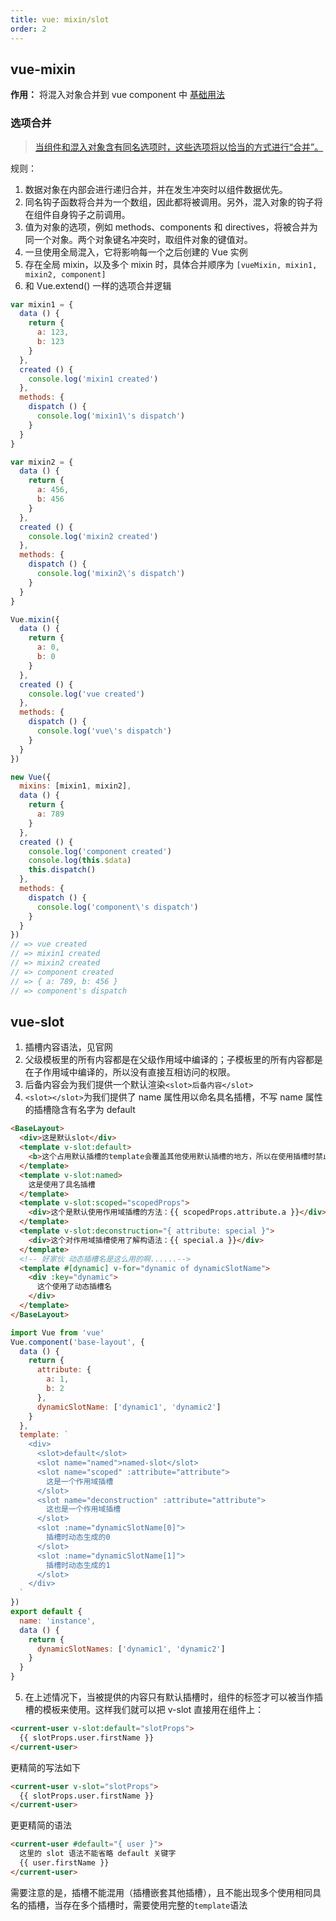 ```yaml
---
title: vue: mixin/slot
order: 2
---
```


## vue-mixin
**作用：** 将混入对象合并到 vue component 中
[基础用法](https://cn.vuejs.org/v2/guide/mixins.html#%E5%9F%BA%E7%A1%80)
### 选项合并
> [当组件和混入对象含有同名选项时，这些选项将以恰当的方式进行“合并”。](https://cn.vuejs.org/v2/guide/mixins.html#%E9%80%89%E9%A1%B9%E5%90%88%E5%B9%B6)

规则：
1. 数据对象在内部会进行递归合并，并在发生冲突时以组件数据优先。
2. 同名钩子函数将合并为一个数组，因此都将被调用。另外，混入对象的钩子将在组件自身钩子之前调用。
3. 值为对象的选项，例如 methods、components 和 directives，将被合并为同一个对象。两个对象键名冲突时，取组件对象的键值对。
4. 一旦使用全局混入，它将影响每一个之后创建的 Vue 实例
5. 存在全局 mixin，以及多个 mixin 时，具体合并顺序为 ```[vueMixin, mixin1, mixin2, component]```
6. 和 Vue.extend() 一样的选项合并逻辑
```js
var mixin1 = {
  data () {
    return {
      a: 123,
      b: 123
    }
  },
  created () {
    console.log('mixin1 created')
  },
  methods: {
    dispatch () {
      console.log('mixin1\'s dispatch')
    }
  }
}

var mixin2 = {
  data () {
    return {
      a: 456,
      b: 456
    }
  },
  created () {
    console.log('mixin2 created')
  },
  methods: {
    dispatch () {
      console.log('mixin2\'s dispatch')
    }
  }
}

Vue.mixin({
  data () {
    return {
      a: 0,
      b: 0
    }
  },
  created () {
    console.log('vue created')
  },
  methods: {
    dispatch () {
      console.log('vue\'s dispatch')
    }
  }
})

new Vue({
  mixins: [mixin1, mixin2],
  data () {
    return {
      a: 789
    }
  },
  created () {
    console.log('component created')
    console.log(this.$data)
    this.dispatch()
  },
  methods: {
    dispatch () {
      console.log('component\'s dispatch')
    }
  }
})
// => vue created
// => mixin1 created
// => mixin2 created
// => component created
// => { a: 789, b: 456 }
// => component's dispatch
```

## vue-slot
1. 插槽内容语法，见官网
2. 父级模板里的所有内容都是在父级作用域中编译的；子模板里的所有内容都是在子作用域中编译的，所以没有直接互相访问的权限。
3. 后备内容会为我们提供一个默认渲染```<slot>后备内容</slot>```
4. ```<slot></slot>```为我们提供了 name 属性用以命名具名插槽，不写 name 属性的插槽隐含有名字为 default
```html
<BaseLayout>
  <div>这是默认slot</div>
  <template v-slot:default>
    <b>这个占用默认插槽的template会覆盖其他使用默认插槽的地方，所以在使用插槽时禁止多次占用同一个插槽是</b>
  </template>
  <template v-slot:named>
    这是使用了具名插槽
  </template>
  <template v-slot:scoped="scopedProps">
    <div>这个是默认使用作用域插槽的方法：{{ scopedProps.attribute.a }}</div>
  </template>
  <template v-slot:deconstruction="{ attribute: special }">
    <div>这个对作用域插槽使用了解构语法：{{ special.a }}</div>
  </template>
  <!-- 好家伙 动态插槽名是这么用的啊......-->
  <template #[dynamic] v-for="dynamic of dynamicSlotName">
    <div :key="dynamic">
      这个使用了动态插槽名
    </div>
  </template>
</BaseLayout>
```
```js
import Vue from 'vue'
Vue.component('base-layout', {
  data () {
    return {
      attribute: {
        a: 1,
        b: 2
      },
      dynamicSlotName: ['dynamic1', 'dynamic2']
    }
  },
  template: `
    <div>
      <slot>default</slot>
      <slot name="named">named-slot</slot>
      <slot name="scoped" :attribute="attribute">
        这是一个作用域插槽
      </slot>
      <slot name="deconstruction" :attribute="attribute">
        这也是一个作用域插槽
      </slot>
      <slot :name="dynamicSlotName[0]">
        插槽时动态生成的0
      </slot>
      <slot :name="dynamicSlotName[1]">
        插槽时动态生成的1
      </slot>
    </div>
  `
})
export default {
  name: 'instance',
  data () {
    return {
      dynamicSlotNames: ['dynamic1', 'dynamic2']
    }
  }
}
```
5. 在上述情况下，当被提供的内容只有默认插槽时，组件的标签才可以被当作插槽的模板来使用。这样我们就可以把 v-slot 直接用在组件上：
```html
<current-user v-slot:default="slotProps">
  {{ slotProps.user.firstName }}
</current-user>
```
更精简的写法如下
```html
<current-user v-slot="slotProps">
  {{ slotProps.user.firstName }}
</current-user>
```
更更精简的语法
```html
<current-user #default="{ user }">
  这里的 slot 语法不能省略 default 关键字
  {{ user.firstName }}
</current-user>
```
需要注意的是，插槽不能混用（插槽嵌套其他插槽），且不能出现多个使用相同具名的插槽，当存在多个插槽时，需要使用完整的```template```语法
